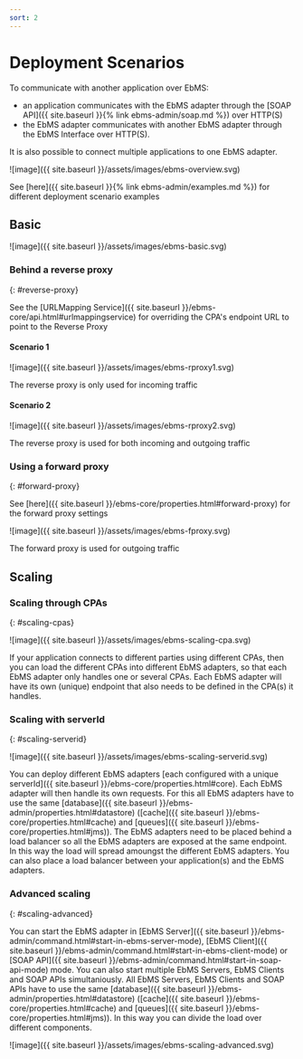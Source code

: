 ```yaml
---
sort: 2
---
```


# Deployment Scenarios

To communicate with another application over EbMS:
- an application communicates with the EbMS adapter through the [SOAP API]({{ site.baseurl }}{% link ebms-admin/soap.md %}) over HTTP(S)
- the EbMS adapter communicates with another EbMS adapter through the EbMS Interface over HTTP(S).

It is also possible to connect multiple applications to one EbMS adapter.

![image]({{ site.baseurl }}/assets/images/ebms-overview.svg)

See [here]({{ site.baseurl }}{% link ebms-admin/examples.md %}) for different deployment scenario examples

## Basic

![image]({{ site.baseurl }}/assets/images/ebms-basic.svg)

### Behind a reverse proxy
{: #reverse-proxy}

See the [URLMapping Service]({{ site.baseurl }}/ebms-core/api.html#urlmappingservice) for overriding the CPA's endpoint URL to point to the Reverse Proxy

#### Scenario 1

![image]({{ site.baseurl }}/assets/images/ebms-rproxy1.svg)

The reverse proxy is only used for incoming traffic

#### Scenario 2

![image]({{ site.baseurl }}/assets/images/ebms-rproxy2.svg)

The reverse proxy is used for both incoming and outgoing traffic

### Using a forward proxy
{: #forward-proxy}

See [here]({{ site.baseurl }}/ebms-core/properties.html#forward-proxy) for the forward proxy settings

![image]({{ site.baseurl }}/assets/images/ebms-fproxy.svg)

The forward proxy is used for outgoing traffic

## Scaling

### Scaling through CPAs
{: #scaling-cpas}

![image]({{ site.baseurl }}/assets/images/ebms-scaling-cpa.svg)

If your application connects to different parties using different CPAs, then you can load the different CPAs into different EbMS adapters, so that each EbMS adapter only handles one or several CPAs. Each EbMS adapter will have its own (unique) endpoint that also needs to be defined in the CPA(s) it handles.

### Scaling with serverId
{: #scaling-serverid}

![image]({{ site.baseurl }}/assets/images/ebms-scaling-serverid.svg)

You can deploy different EbMS adapters [each configured with a unique serverId]({{ site.baseurl }}/ebms-core/properties.html#core). Each EbMS adapter will then handle its own requests. For this all EbMS adapters have to use the same [database]({{ site.baseurl }}/ebms-admin/properties.html#datastore) ([cache]({{ site.baseurl }}/ebms-core/properties.html#cache) and [queues]({{ site.baseurl }}/ebms-core/properties.html#jms)). The EbMS adapters need to be placed behind a load balancer so all the EbMS adapters are exposed at the same endpoint. In this way the load will spread amoungst the different EbMS adapters. You can also place a load balancer between your application(s) and the EbMS adapters.

### Advanced scaling
{: #scaling-advanced}

You can start the EbMS adapter in [EbMS Server]({{ site.baseurl }}/ebms-admin/command.html#start-in-ebms-server-mode), [EbMS Client]({{ site.baseurl }}/ebms-admin/command.html#start-in-ebms-client-mode) or [SOAP API]({{ site.baseurl }}/ebms-admin/command.html#start-in-soap-api-mode) mode. You can also start multiple EbMS Servers, EbMS Clients and SOAP APIs simultaniously. All EbMS Servers, EbMS Clients and SOAP APIs have to use the same [database]({{ site.baseurl }}/ebms-admin/properties.html#datastore) ([cache]({{ site.baseurl }}/ebms-core/properties.html#cache) and [queues]({{ site.baseurl }}/ebms-core/properties.html#jms)). In this way you can divide the load over different components.

![image]({{ site.baseurl }}/assets/images/ebms-scaling-advanced.svg)

